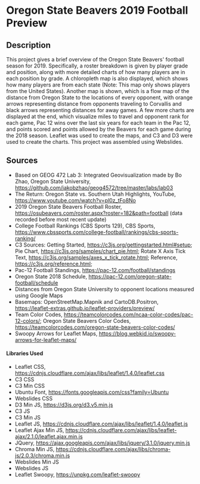 # Oregon State Beavers 2019 Football Preview

## Description
This project gives a brief overview of the Oregon State Beavers' football season for 2019. Specifically, a roster breakdown is given by player grade and position, along with more detailed charts of how many players are in each position by grade. A chloropleth map is also displayed, which shows how many players are from each state (Note: This map only shows players from the United States). Another map is shown, which is a flow map of the distance from Oregon State to the locations of every opponent, with orange arrows representing distance from opponents traveling to Corvallis and black arrows representing distances for away games. A few more charts are displayed at the end, which visualize miles to travel and opponent rank for each game, Pac 12 wins over the last six years for each team in the Pac 12, and points scored and points allowed by the Beavers for each game during the 2018 season. Leaflet was used to create the maps, and C3 and D3 were used to create the charts. This project was assembled using Webslides.

## Sources
* Based on GEOG 472 Lab 3: Integrated Geovisualization made by Bo Zhao, Oregon State University, https://github.com/jakobzhao/geog4572/tree/master/labs/lab03
* The Return: Oregon State vs. Southern Utah Highlights, YouTube, https://www.youtube.com/watch?v=pl0z_tFo8No
* 2019 Oregon State Beavers Football Roster, https://osubeavers.com/roster.aspx?roster=182&path=football (data recorded before most recent update)
* College Football Rankings (CBS Sports 129), CBS Sports, https://www.cbssports.com/college-football/rankings/cbs-sports-ranking/
* C3 Sources: Getting Started, https://c3js.org/gettingstarted.html#setup; Pie Chart, https://c3js.org/samples/chart_pie.html; Rotate X Axis Tick Text, https://c3js.org/samples/axes_x_tick_rotate.html; Reference, https://c3js.org/reference.html;
* Pac-12 Football Standings, https://pac-12.com/football/standings
* Oregon State 2018 Schedule, https://pac-12.com/oregon-state-football/schedule
* Distances from Oregon State University to opponent locations measured using Google Maps
* Basemaps: OpenStreetMap.Mapnik and CartoDB.Positron, https://leaflet-extras.github.io/leaflet-providers/preview/
* Team Color Codes, https://teamcolorcodes.com/ncaa-color-codes/pac-12-colors/; Oregon State Beavers Color Codes, https://teamcolorcodes.com/oregon-state-beavers-color-codes/
* Swoopy Arrows for Leaflet Maps, https://blog.webkid.io/swoopy-arrows-for-leaflet-maps/
#### Libraries Used
* Leaflet CSS, https://cdnjs.cloudflare.com/ajax/libs/leaflet/1.4.0/leaflet.css
* C3 CSS
* C3 Min CSS
* Ubuntu Font, https://fonts.googleapis.com/css?family=Ubuntu
* Webslides CSS
* D3 Min JS, https://d3js.org/d3.v5.min.js
* C3 JS
* C3 Min JS
* Leaflet JS, https://cdnjs.cloudflare.com/ajax/libs/leaflet/1.4.0/leaflet.js
* Leaflet Ajax Min JS, https://cdnjs.cloudflare.com/ajax/libs/leaflet-ajax/2.1.0/leaflet.ajax.min.js
* JQuery, https://ajax.googleapis.com/ajax/libs/jquery/3.1.0/jquery.min.js
* Chroma Min JS, https://cdnjs.cloudflare.com/ajax/libs/chroma-js/2.0.3/chroma.min.js
* Webslides Min JS
* Webslides JS
* Leaflet Swoopy, https://unpkg.com/leaflet-swoopy
